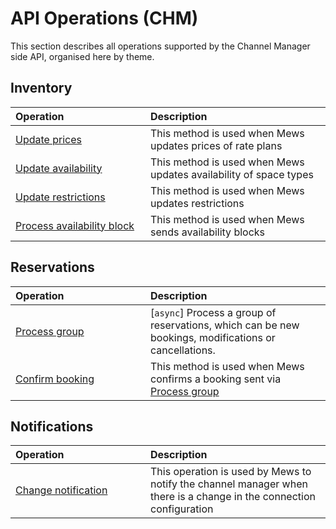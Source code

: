 # API Operations (CHM)

This section describes all operations supported by the Channel Manager side API, organised here by theme.

## Inventory

| <div style="width:200px">Operation</div> | Description |
| :-- | :-- |
| [Update prices](inventory.md#update-prices) | This method is used when Mews updates prices of rate plans |
| [Update availability](inventory.md#update-availability) | This method is used when Mews updates availability of space types |
| [Update restrictions](inventory.md#update-restrictions) | This method is used when Mews updates restrictions |
| [Process availability block](availabilityBlock.md) | This method is used when Mews sends availability blocks |

## Reservations

| <div style="width:200px">Operation</div> | Description |
| :-- | :-- |
| [Process group](reservations.md#process-group) | \[`async`\] Process a group of reservations, which can be new bookings, modifications or cancellations. |
| [Confirm booking](reservations.md#confirm-booking) | This method is used when Mews confirms a booking sent via [Process group](../mews-operations/reservations.md#process-group) |

## Notifications

| <div style="width:200px">Operation</div> | Description |
| :-- | :-- |
| [Change notification](notifications.md#change-notification) | This operation is used by Mews to notify the channel manager when there is a change in the connection configuration |